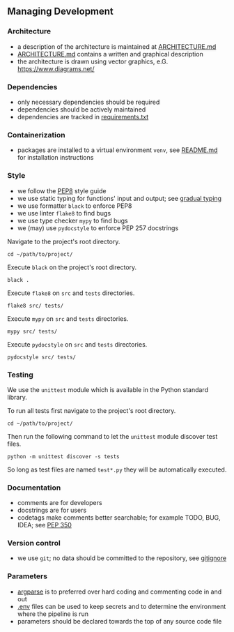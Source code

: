 ## Managing Development

### Architecture
    
- a description of the architecture is maintained at [ARCHITECTURE.md](ARCHITECTURE.md)
- [ARCHITECTURE.md](ARCHITECTURE.md) contains a written and graphical description
- the architecture is drawn using vector graphics, e.G. <https://www.diagrams.net/>

### Dependencies

- only necessary dependencies should be required
- dependencies should be actively maintained
- dependencies are tracked in [requirements.txt](requirements.txt)

### Containerization
  
- packages are installed to a virtual environment `venv`, see [README.md](README.md) for installation instructions
	
### Style

- we follow the [PEP8](https://www.python.org/dev/peps/pep-0008/) style guide
- we use static typing for functions' input and output; see [gradual typing](https://www.python.org/dev/peps/pep-0483/)
- we use formatter `black` to enforce PEP8
- we use linter `flake8` to find bugs
- we use type checker `mypy` to find bugs
- we (may) use `pydocstyle` to enforce PEP 257 docstrings

Navigate to the project's root directory.

	cd ~/path/to/project/

Execute `black` on the project's root directory.

	black .

Execute `flake8` on `src` and `tests` directories.

	flake8 src/ tests/

Execute `mypy` on `src` and `tests` directories.

	mypy src/ tests/

Execute `pydocstyle` on `src` and `tests` directories.

	pydocstyle src/ tests/

### Testing

We use the `unittest` module which is available in the Python standard library.

To run all tests first navigate to the project's root directory.

	cd ~/path/to/project/

Then run the following command to let the `unittest` module discover test files.

	python -m unittest discover -s tests

So long as test files are named `test*.py` they will be automatically executed.

### Documentation

- comments are for developers
- docstrings are for users
- codetags make comments better searchable; for example TODO, BUG, IDEA; see [PEP 350](https://www.python.org/dev/peps/pep-0350/#mnemonics)
	
### Version control

- we use `git`; no data should be committed to the repository, see [gitignore](https://git-scm.com/docs/gitignore)
	
### Parameters

- [argparse](https://docs.python.org/3/library/argparse.html) is to preferred over hard coding and commenting code in and out
- [.env](https://github.com/theskumar/python-dotenv/) files can be used to keep secrets and to determine the environment where the pipeline is run
- parameters should be declared towards the top of any source code file
